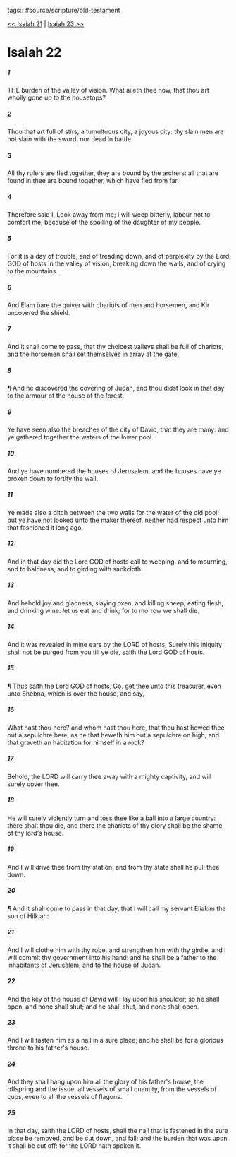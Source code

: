 tags:: #source/scripture/old-testament

[<< Isaiah 21](/old-testament/23_Isaiah/Isaiah_21.md) | [Isaiah 23 >>](/old-testament/23_Isaiah/Isaiah_23.md)

# Isaiah 22

##### 1

THE burden of the valley of vision. What aileth thee now, that thou art wholly gone up to the housetops?

##### 2

Thou that art full of stirs, a tumultuous city, a joyous city: thy slain men are not slain with the sword, nor dead in battle.

##### 3

All thy rulers are fled together, they are bound by the archers: all that are found in thee are bound together, which have fled from far.

##### 4

Therefore said I, Look away from me; I will weep bitterly, labour not to comfort me, because of the spoiling of the daughter of my people.

##### 5

For it is a day of trouble, and of treading down, and of perplexity by the Lord GOD of hosts in the valley of vision, breaking down the walls, and of crying to the mountains.

##### 6

And Elam bare the quiver with chariots of men and horsemen, and Kir uncovered the shield.

##### 7

And it shall come to pass, that thy choicest valleys shall be full of chariots, and the horsemen shall set themselves in array at the gate.

##### 8

¶ And he discovered the covering of Judah, and thou didst look in that day to the armour of the house of the forest.

##### 9

Ye have seen also the breaches of the city of David, that they are many: and ye gathered together the waters of the lower pool.

##### 10

And ye have numbered the houses of Jerusalem, and the houses have ye broken down to fortify the wall.

##### 11

Ye made also a ditch between the two walls for the water of the old pool: but ye have not looked unto the maker thereof, neither had respect unto him that fashioned it long ago.

##### 12

And in that day did the Lord GOD of hosts call to weeping, and to mourning, and to baldness, and to girding with sackcloth:

##### 13

And behold joy and gladness, slaying oxen, and killing sheep, eating flesh, and drinking wine: let us eat and drink; for to morrow we shall die.

##### 14

And it was revealed in mine ears by the LORD of hosts, Surely this iniquity shall not be purged from you till ye die, saith the Lord GOD of hosts.

##### 15

¶ Thus saith the Lord GOD of hosts, Go, get thee unto this treasurer, even unto Shebna, which is over the house, and say,

##### 16

What hast thou here? and whom hast thou here, that thou hast hewed thee out a sepulchre here, as he that heweth him out a sepulchre on high, and that graveth an habitation for himself in a rock?

##### 17

Behold, the LORD will carry thee away with a mighty captivity, and will surely cover thee.

##### 18

He will surely violently turn and toss thee like a ball into a large country: there shalt thou die, and there the chariots of thy glory shall be the shame of thy lord's house.

##### 19

And I will drive thee from thy station, and from thy state shall he pull thee down.

##### 20

¶ And it shall come to pass in that day, that I will call my servant Eliakim the son of Hilkiah:

##### 21

And I will clothe him with thy robe, and strengthen him with thy girdle, and I will commit thy government into his hand: and he shall be a father to the inhabitants of Jerusalem, and to the house of Judah.

##### 22

And the key of the house of David will I lay upon his shoulder; so he shall open, and none shall shut; and he shall shut, and none shall open.

##### 23

And I will fasten him as a nail in a sure place; and he shall be for a glorious throne to his father's house.

##### 24

And they shall hang upon him all the glory of his father's house, the offspring and the issue, all vessels of small quantity, from the vessels of cups, even to all the vessels of flagons.

##### 25

In that day, saith the LORD of hosts, shall the nail that is fastened in the sure place be removed, and be cut down, and fall; and the burden that was upon it shall be cut off: for the LORD hath spoken it.
